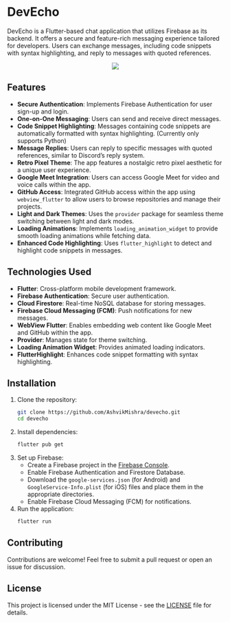 # DevEcho

DevEcho is a Flutter-based chat application that utilizes Firebase as its backend. It offers a secure and feature-rich messaging experience tailored for developers. Users can exchange messages, including code snippets with syntax highlighting, and reply to messages with quoted references.

<p align="center">
  <a href="https://skillicons.dev">
    <img src="https://skillicons.dev/icons?i=flutter,dart,firebase,github" />
  </a>
</p>

## Features

- **Secure Authentication**: Implements Firebase Authentication for user sign-up and login.
- **One-on-One Messaging**: Users can send and receive direct messages.
- **Code Snippet Highlighting**: Messages containing code snippets are automatically formatted with syntax highlighting. (Currently only supports Python)
- **Message Replies**: Users can reply to specific messages with quoted references, similar to Discord’s reply system.
- **Retro Pixel Theme**: The app features a nostalgic retro pixel aesthetic for a unique user experience.
- **Google Meet Integration**: Users can access Google Meet for video and voice calls within the app.
- **GitHub Access**: Integrated GitHub access within the app using `webview_flutter` to allow users to browse repositories and manage their projects.
- **Light and Dark Themes**: Uses the `provider` package for seamless theme switching between light and dark modes.
- **Loading Animations**: Implements `loading_animation_widget` to provide smooth loading animations while fetching data.
- **Enhanced Code Highlighting**: Uses `flutter_highlight` to detect and highlight code snippets in messages.

## Technologies Used

- **Flutter**: Cross-platform mobile development framework.
- **Firebase Authentication**: Secure user authentication.
- **Cloud Firestore**: Real-time NoSQL database for storing messages.
- **Firebase Cloud Messaging (FCM)**: Push notifications for new messages.
- **WebView Flutter**: Enables embedding web content like Google Meet and GitHub within the app.
- **Provider**: Manages state for theme switching.
- **Loading Animation Widget**: Provides animated loading indicators.
- **FlutterHighlight**: Enhances code snippet formatting with syntax highlighting.

## Installation

1. Clone the repository:
   ```sh
   git clone https://github.com/AshvikMishra/devecho.git
   cd devecho
   ```
2. Install dependencies:
   ```sh
   flutter pub get
   ```
3. Set up Firebase:
   - Create a Firebase project in the [Firebase Console](https://console.firebase.google.com/).
   - Enable Firebase Authentication and Firestore Database.
   - Download the `google-services.json` (for Android) and `GoogleService-Info.plist` (for iOS) files and place them in the appropriate directories.
   - Enable Firebase Cloud Messaging (FCM) for notifications.
4. Run the application:
   ```sh
   flutter run
   ```

## Contributing

Contributions are welcome! Feel free to submit a pull request or open an issue for discussion.

## License

This project is licensed under the MIT License - see the [LICENSE](LICENSE) file for details.